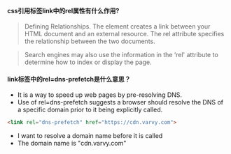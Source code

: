 #### css引用标签link中的rel属性有什么作用?

> Defining Relationships. The <link> element creates a link between your HTML document and an external resource. The rel attribute specifies the relationship between the two documents.

> Search engines may also use the information in the ‘rel' attribute to determine how to index or display the page.

#### link标签中的rel=dns-prefetch是什么意思？

* It is a way to speed up web pages by pre-resolving DNS.
* Use of rel=dns-prefetch suggests a browser should resolve the DNS of a specific domain prior to it being explicitly called.

```html
<link rel="dns-prefetch" href="https://cdn.varvy.com">
```
* I want to resolve a domain name before it is called
* The domain name is "cdn.varvy.com"